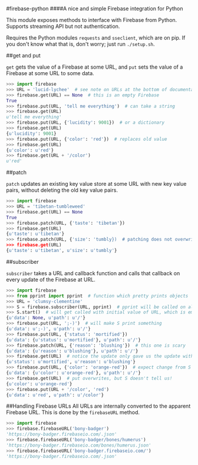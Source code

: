 #firebase-python
####A nice and simple Firebase integration for Python

This module exposes methods to interface with Firebase from Python. Supports streaming API but not authentication.

Requires the Python modules `requests` and `sseclient`, which are on pip. If you don't know what that is, don't worry; just run `./setup.sh`.


##get and put

`get` gets the value of a Firebase at some URL, and `put` sets the value of a Firebase at some URL to some data.

```python
>>> import firebase
>>> URL = 'lucid-lychee'  # see note on URLs at the bottom of documentation
>>> firebase.get(URL) == None  # this is an empty Firebase
True
>>> firebase.put(URL, 'tell me everything')  # can take a string
>>> firebase.get(URL)
u'tell me everything'
>>> firebase.put(URL, {'lucidity': 9001})  # or a dictionary
>>> firebase.get(URL)
{u'lucidity': 9001}
>>> firebase.put(URL, {'color': 'red'})  # replaces old value
>>> firebase.get(URL)
{u'color': u'red'}
>>> firebase.get(URL + '/color')
u'red'
```


##patch

`patch` updates an existing key value store at some URL with new key value pairs, without deleting the old key value pairs.

```python
>>> import firebase
>>> URL = 'tibetan-tumbleweed'
>>> firebase.get(URL) == None
True
>>> firebase.patch(URL, {'taste': 'tibetan'})
>>> firebase.get(URL)
{u'taste': u'tibetan'}
>>> firebase.patch(URL, {'size': 'tumbly})  # patching does not overwrite
>>> firebase.get(URL)
{u'taste': u'tibetan', u'size': u'tumbly'}
```


##subscriber

`subscriber` takes a URL and callback function and calls that callback on every update of the Firebase at URL.

```python
>>> import firebase
>>> from pprint import pprint  # function which pretty prints objects
>>> URL = 'clumsy-clementine'
>>> S = firebase.subscriber(URL, pprint)  # pprint will be called on all Firebase updates
>>> S.start()  # will get called with initial value of URL, which is empty
{u'data': None, u'path': u'/'}
>>> firebase.put(URL, ';-)')  # will make S print something
{u'data': u';-)', u'path': u'/'}
>>> firebase.put(URL, {'status': 'mortified'})
{u'data': {u'status': u'mortified'}, u'path': u'/'}
>>> firebase.patch(URL, {'reason': 'blushing'})  # this one is scary
{u'data': {u'reason': u'blushing'}, u'path': u'/'}
>>> firebase.get(URL)  # notice the update only gave us the update without telling us
{u'status': u'mortified', u'reason': u'blushing'}
>>> firebase.put(URL, {'color': 'orange-red'})  # expect change from S
{u'data': {u'color': u'orange-red'}, u'path': u'/'}
>>> firebase.get(URL)  # put overwrites, but S doesn't tell us!
{u'color': u'orange-red'}
>>> firebase.put(URL + '/color', 'red')
{u'data': u'red', u'path': u'/color'}
```


##Handling Firebase URLs
All URLs are internally converted to the apparent Firebase URL. This is done by the `firebaseURL` method.

```python
>>> import firebase
>>> firebase.firebaseURL('bony-badger')
'https://bony-badger.firebaseio.com/.json'
>>> firebase.firebaseURL('bony-badger/bones/humerus')
'https://bony-badger.firebaseio.com/bones/humerus.json'
>>> firebase.firebaseURL('bony-badger.firebaseio.com/')
'https://bony-badger.firebaseio.com/.json'
```

